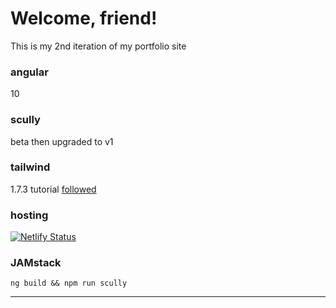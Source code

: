 # Welcome, friend!
This is my 2nd iteration of my portfolio site

### angular 
10

### scully
beta then upgraded to v1

### tailwind
1.7.3
tutorial [followed](https://medium.com/@jacobneterer/angular-and-tailwindcss-2388fb6e0bab)

### hosting
[![Netlify Status](https://api.netlify.com/api/v1/badges/c68f9e81-a831-48af-b456-44c793b0ab33/deploy-status)](https://app.netlify.com/sites/elastic-meitner-2d17b5/deploys)

### JAMstack
`ng build && npm run scully`

---



